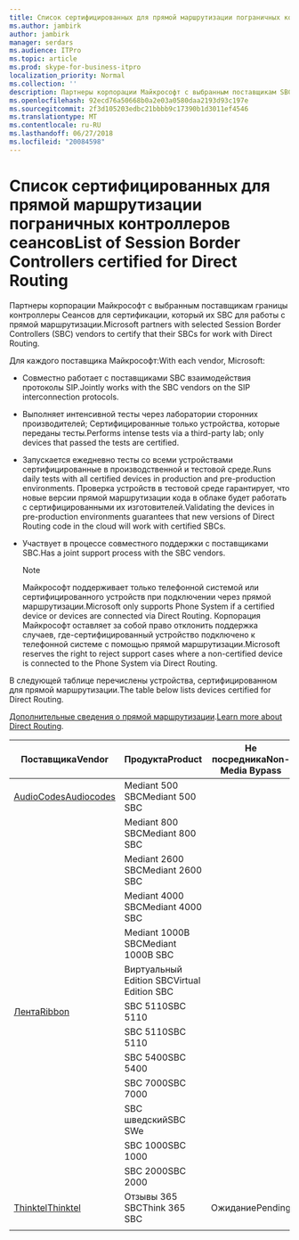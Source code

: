 ```yaml
---
title: Список сертифицированных для прямой маршрутизации пограничных контроллеров сеансов
ms.author: jambirk
author: jambirk
manager: serdars
ms.audience: ITPro
ms.topic: article
ms.prod: skype-for-business-itpro
localization_priority: Normal
ms.collection: ''
description: Партнеры корпорации Майкрософт с выбранным поставщикам SBC для подтверждения своей SBC для работы с прямой маршрутизации.
ms.openlocfilehash: 92ecd76a50668b0a2e03a0580daa2193d93c197e
ms.sourcegitcommit: 2f3d105203edbc21bbbb9c17390b1d3011ef4546
ms.translationtype: MT
ms.contentlocale: ru-RU
ms.lasthandoff: 06/27/2018
ms.locfileid: "20084598"
---
```

# <a name="list-of-session-border-controllers-certified-for-direct-routing"></a><span data-ttu-id="bca1b-103">Список сертифицированных для прямой маршрутизации пограничных контроллеров сеансов</span><span class="sxs-lookup"><span data-stu-id="bca1b-103">List of Session Border Controllers certified for Direct Routing</span></span>

<span data-ttu-id="bca1b-104">Партнеры корпорации Майкрософт с выбранным поставщикам границы контроллеры Сеансов для сертификации, который их SBC для работы с прямой маршрутизации.</span><span class="sxs-lookup"><span data-stu-id="bca1b-104">Microsoft partners with selected Session Border Controllers (SBC) vendors to certify that their SBCs for work with Direct Routing.</span></span> 

<span data-ttu-id="bca1b-105">Для каждого поставщика Майкрософт:</span><span class="sxs-lookup"><span data-stu-id="bca1b-105">With each vendor, Microsoft:</span></span> 

- <span data-ttu-id="bca1b-106">Совместно работает с поставщиками SBC взаимодействия протоколы SIP.</span><span class="sxs-lookup"><span data-stu-id="bca1b-106">Jointly works with the SBC vendors on the SIP interconnection protocols.</span></span>
- <span data-ttu-id="bca1b-107">Выполняет интенсивной тесты через лаборатории сторонних производителей; Сертифицированные только устройства, которые переданы тесты.</span><span class="sxs-lookup"><span data-stu-id="bca1b-107">Performs intense tests via a third-party lab; only devices that passed the tests are certified.</span></span> 
- <span data-ttu-id="bca1b-108">Запускается ежедневно тесты со всеми устройствами сертифицированные в производственной и тестовой среде.</span><span class="sxs-lookup"><span data-stu-id="bca1b-108">Runs daily tests with all certified devices in production and pre-production environments.</span></span> <span data-ttu-id="bca1b-109">Проверка устройств в тестовой среде гарантирует, что новые версии прямой маршрутизации кода в облаке будет работать с сертифицированными их изготовителей.</span><span class="sxs-lookup"><span data-stu-id="bca1b-109">Validating the devices in pre-production environments guarantees that new versions of Direct Routing code in the cloud will work with certified SBCs.</span></span> 
- <span data-ttu-id="bca1b-110">Участвует в процессе совместного поддержки с поставщиками SBC.</span><span class="sxs-lookup"><span data-stu-id="bca1b-110">Has a joint support process with the SBC vendors.</span></span>
 

  > [!NOTE]
  > <span data-ttu-id="bca1b-111">Майкрософт поддерживает только телефонной системой или сертифицированного устройств при подключении через прямой маршрутизации.</span><span class="sxs-lookup"><span data-stu-id="bca1b-111">Microsoft only supports Phone System if a certified device or devices are connected via Direct Routing.</span></span> <span data-ttu-id="bca1b-112">Корпорация Майкрософт оставляет за собой право отклонить поддержка случаев, где-сертифицированный устройство подключено к телефонной системе с помощью прямой маршрутизации.</span><span class="sxs-lookup"><span data-stu-id="bca1b-112">Microsoft reserves the right to reject support cases where a non-certified device is connected to the Phone System via Direct Routing.</span></span> 

<span data-ttu-id="bca1b-113">В следующей таблице перечислены устройства, сертифицированном для прямой маршрутизации.</span><span class="sxs-lookup"><span data-stu-id="bca1b-113">The table below lists devices certified for Direct Routing.</span></span> 

<span data-ttu-id="bca1b-114">[Дополнительные сведения о прямой маршрутизации](https://techcommunity.microsoft.com/t5/Microsoft-Teams-Blog/Direct-Routing-NOW-in-Public-Preview/ba-p/193915).</span><span class="sxs-lookup"><span data-stu-id="bca1b-114">[Learn more about Direct Routing](https://techcommunity.microsoft.com/t5/Microsoft-Teams-Blog/Direct-Routing-NOW-in-Public-Preview/ba-p/193915).</span></span> 


|<span data-ttu-id="bca1b-115">Поставщика</span><span class="sxs-lookup"><span data-stu-id="bca1b-115">Vendor</span></span>  |<span data-ttu-id="bca1b-116">Продукта</span><span class="sxs-lookup"><span data-stu-id="bca1b-116">Product</span></span>  |<span data-ttu-id="bca1b-117">Не посредника</span><span class="sxs-lookup"><span data-stu-id="bca1b-117">Non-Media Bypass</span></span>  |<span data-ttu-id="bca1b-118">Обход сервера-посредника</span><span class="sxs-lookup"><span data-stu-id="bca1b-118">Media Bypass</span></span>  |<span data-ttu-id="bca1b-119">Версия программного обеспечения</span><span class="sxs-lookup"><span data-stu-id="bca1b-119">Software Version</span></span>|
|---------|---------|---------|---------|---------|
|[<span data-ttu-id="bca1b-120">AudioCodes</span><span class="sxs-lookup"><span data-stu-id="bca1b-120">Audiocodes</span></span>](https://www.audiocodes.com/solutions-products/products/products-for-microsoft-365/sbcs-media-gateways)    |   <span data-ttu-id="bca1b-121">Mediant 500 SBC</span><span class="sxs-lookup"><span data-stu-id="bca1b-121">Mediant 500 SBC</span></span>       |         |    <span data-ttu-id="bca1b-122">Ожидание</span><span class="sxs-lookup"><span data-stu-id="bca1b-122">Pending</span></span>      |     <span data-ttu-id="bca1b-123">7.20A.200.055</span><span class="sxs-lookup"><span data-stu-id="bca1b-123">7.20A.200.055</span></span>     |
|  |   <span data-ttu-id="bca1b-124">Mediant 800 SBC</span><span class="sxs-lookup"><span data-stu-id="bca1b-124">Mediant 800 SBC</span></span>       |         |     <span data-ttu-id="bca1b-125">Ожидание</span><span class="sxs-lookup"><span data-stu-id="bca1b-125">Pending</span></span>    |      <span data-ttu-id="bca1b-126">7.20A.200.055</span><span class="sxs-lookup"><span data-stu-id="bca1b-126">7.20A.200.055</span></span>    |
|     |      <span data-ttu-id="bca1b-127">Mediant 2600 SBC</span><span class="sxs-lookup"><span data-stu-id="bca1b-127">Mediant 2600 SBC</span></span>    |         |    <span data-ttu-id="bca1b-128">Ожидание</span><span class="sxs-lookup"><span data-stu-id="bca1b-128">Pending</span></span>     |    <span data-ttu-id="bca1b-129">7.20A.200.055</span><span class="sxs-lookup"><span data-stu-id="bca1b-129">7.20A.200.055</span></span>      |
|     |   <span data-ttu-id="bca1b-130">Mediant 4000 SBC</span><span class="sxs-lookup"><span data-stu-id="bca1b-130">Mediant 4000 SBC</span></span>       |         |    <span data-ttu-id="bca1b-131">Ожидание</span><span class="sxs-lookup"><span data-stu-id="bca1b-131">Pending</span></span>     |    <span data-ttu-id="bca1b-132">7.20A.200.055</span><span class="sxs-lookup"><span data-stu-id="bca1b-132">7.20A.200.055</span></span>      |
|     |    <span data-ttu-id="bca1b-133">Mediant 1000B SBC</span><span class="sxs-lookup"><span data-stu-id="bca1b-133">Mediant 1000B  SBC</span></span>      |         |  <span data-ttu-id="bca1b-134">Ожидание</span><span class="sxs-lookup"><span data-stu-id="bca1b-134">Pending</span></span>       |    <span data-ttu-id="bca1b-135">7.20A.200.055</span><span class="sxs-lookup"><span data-stu-id="bca1b-135">7.20A.200.055</span></span>      |
|     |   <span data-ttu-id="bca1b-136">Виртуальный Edition SBC</span><span class="sxs-lookup"><span data-stu-id="bca1b-136">Virtual Edition SBC</span></span>       |     |<span data-ttu-id="bca1b-137">Ожидание</span><span class="sxs-lookup"><span data-stu-id="bca1b-137">Pending</span></span>         |     <span data-ttu-id="bca1b-138">7.20A.200.055</span><span class="sxs-lookup"><span data-stu-id="bca1b-138">7.20A.200.055</span></span>     |
|[<span data-ttu-id="bca1b-139">Лента</span><span class="sxs-lookup"><span data-stu-id="bca1b-139">Ribbon</span></span>](https://ribboncommunications.com/solutions/enterprise-solutions/microsoft-skype-business)     | <span data-ttu-id="bca1b-140">SBC 5110</span><span class="sxs-lookup"><span data-stu-id="bca1b-140">SBC 5110</span></span>         |         |   <span data-ttu-id="bca1b-141">Ожидание</span><span class="sxs-lookup"><span data-stu-id="bca1b-141">Pending</span></span>      |     <span data-ttu-id="bca1b-142">V6.2</span><span class="sxs-lookup"><span data-stu-id="bca1b-142">V6.2</span></span>     |
|     |<span data-ttu-id="bca1b-143">SBC 5110</span><span class="sxs-lookup"><span data-stu-id="bca1b-143">SBC 5110</span></span>         |         |    <span data-ttu-id="bca1b-144">Ожидание</span><span class="sxs-lookup"><span data-stu-id="bca1b-144">Pending</span></span>     |    <span data-ttu-id="bca1b-145">V6.2</span><span class="sxs-lookup"><span data-stu-id="bca1b-145">V6.2</span></span>      |
|     | <span data-ttu-id="bca1b-146">SBC 5400</span><span class="sxs-lookup"><span data-stu-id="bca1b-146">SBC 5400</span></span>         |         |    <span data-ttu-id="bca1b-147">Ожидание</span><span class="sxs-lookup"><span data-stu-id="bca1b-147">Pending</span></span>     |   <span data-ttu-id="bca1b-148">V6.2</span><span class="sxs-lookup"><span data-stu-id="bca1b-148">V6.2</span></span>       |
|     |<span data-ttu-id="bca1b-149">SBC 7000</span><span class="sxs-lookup"><span data-stu-id="bca1b-149">SBC 7000</span></span>         |         |    <span data-ttu-id="bca1b-150">Ожидание</span><span class="sxs-lookup"><span data-stu-id="bca1b-150">Pending</span></span>     |    <span data-ttu-id="bca1b-151">V6.2</span><span class="sxs-lookup"><span data-stu-id="bca1b-151">V6.2</span></span>      |
|     | <span data-ttu-id="bca1b-152">SBC шведский</span><span class="sxs-lookup"><span data-stu-id="bca1b-152">SBC SWe</span></span>         |         |    <span data-ttu-id="bca1b-153">Ожидание</span><span class="sxs-lookup"><span data-stu-id="bca1b-153">Pending</span></span>     |    <span data-ttu-id="bca1b-154">V6.2</span><span class="sxs-lookup"><span data-stu-id="bca1b-154">V6.2</span></span>      |
|     |<span data-ttu-id="bca1b-155">SBC 1000</span><span class="sxs-lookup"><span data-stu-id="bca1b-155">SBC 1000</span></span>         |         |     <span data-ttu-id="bca1b-156">Ожидание</span><span class="sxs-lookup"><span data-stu-id="bca1b-156">Pending</span></span>    |    <span data-ttu-id="bca1b-157">V7.0.2</span><span class="sxs-lookup"><span data-stu-id="bca1b-157">V7.0.2</span></span>      |
|     | <span data-ttu-id="bca1b-158">SBC 2000</span><span class="sxs-lookup"><span data-stu-id="bca1b-158">SBC 2000</span></span>         |         |    <span data-ttu-id="bca1b-159">Ожидание</span><span class="sxs-lookup"><span data-stu-id="bca1b-159">Pending</span></span>     |    <span data-ttu-id="bca1b-160">V7.0.2</span><span class="sxs-lookup"><span data-stu-id="bca1b-160">V7.0.2</span></span>      |
|[<span data-ttu-id="bca1b-161">Thinktel</span><span class="sxs-lookup"><span data-stu-id="bca1b-161">Thinktel</span></span>](http://www.thinktel.ca/services/think-365/think-365-overview/)     |    <span data-ttu-id="bca1b-162">Отзывы 365 SBC</span><span class="sxs-lookup"><span data-stu-id="bca1b-162">Think 365 SBC</span></span>      |  <span data-ttu-id="bca1b-163">Ожидание</span><span class="sxs-lookup"><span data-stu-id="bca1b-163">Pending</span></span>       |    <span data-ttu-id="bca1b-164">Ожидание</span><span class="sxs-lookup"><span data-stu-id="bca1b-164">Pending</span></span>     |   <span data-ttu-id="bca1b-165">ВЕРСИЯ 1.4</span><span class="sxs-lookup"><span data-stu-id="bca1b-165">V1.4</span></span>       |
|     |         |         |         |         |
